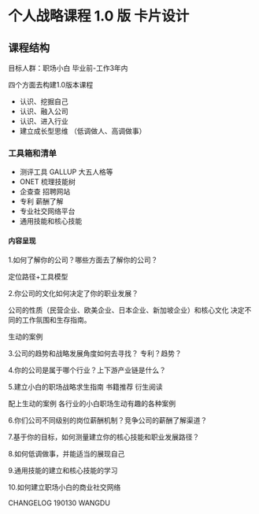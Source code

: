 # 个人战略课程 1.0 版 卡片设计

## 课程结构

目标人群：职场小白 毕业前-工作3年内

四个方面去构建1.0版本课程 
* 认识、挖掘自己
* 认识、融入公司
* 认识、进入行业
* 建立成长型思维 （低调做人、高调做事） 

### 工具箱和清单

* 测评工具 GALLUP 大五人格等  
* ONET 梳理技能树 
* 企查查 招聘网站 
* 专利 薪酬了解
* 专业社交网络平台 
* 通用技能和核心技能

#### 内容呈现

1.如何了解你的公司？哪些方面去了解你的公司？

定位路径+工具模型

2.你公司的文化如何决定了你的职业发展？

公司的性质（民营企业、欧美企业、日本企业、新加坡企业）和核心文化 决定不同的工作氛围和生存指南。

生动的案例

3.公司的趋势和战略发展角度如何去寻找？ 专利？趋势？

4.你的公司是属于哪个行业？上下游产业链是什么？ 

5.建立小白的职场战略求生指南 书籍推荐 衍生阅读

 配上生动的案例 各行业的小白职场生动有趣的各种案例

6.你们公司不同级别的岗位薪酬机制？竞争公司的薪酬了解渠道？ 

7.基于你的目标，如何测量建立你的核心技能和职业发展路径？  

8.如何低调做事，并能适当的展现自己

9.通用技能的建立和核心技能的学习

10.如何建立职场小白的商业社交网络

CHANGELOG 190130
WANGDU 

